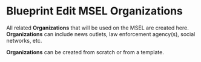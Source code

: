 # Blueprint Edit MSEL Organizations

All related **Organizations** that will be used on the MSEL are created here.  **Organizations** can include news outlets, law enforcement agency(s), social networks, etc.

**Organizations** can be created from scratch or from a template.
